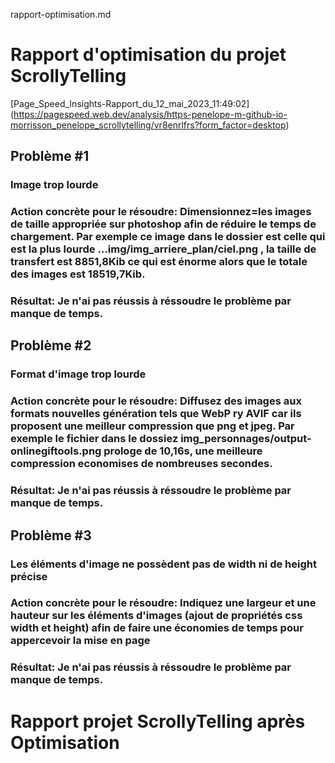 rapport-optimisation.md
# Rapport d'optimisation du projet ScrollyTelling

[Page_Speed_Insights-Rapport_du_12_mai_2023_11:49:02] (https://pagespeed.web.dev/analysis/https-penelope-m-github-io-morrisson_penelope_scrollytelling/vr8enrlfrs?form_factor=desktop)

## Problème #1
### Image trop lourde
### Action concrète pour le résoudre: Dimensionnez=les images de taille appropriée sur photoshop afin de réduire le temps de chargement. Par exemple ce image dans le dossier est celle qui est la plus lourde …img/img_arriere_plan/ciel.png , la taille de transfert est 8851,8Kib ce qui est énorme alors que le totale des images est 18519,7Kib.
### Résultat: Je n'ai pas réussis à réssoudre le problème par manque de temps.

## Problème #2
### Format d'image trop lourde
### Action concrète pour le résoudre: Diffusez des images aux formats nouvelles génération tels que WebP ry AVIF car ils proposent une meilleur compression que png et jpeg. Par exemple le fichier dans le dossiez img_personnages/output-onlinegiftools.png prologe de 10,16s, une meilleure compression economises de nombreuses secondes.
### Résultat: Je n'ai pas réussis à réssoudre le problème par manque de temps.


## Problème #3
### Les éléments d'image ne possèdent pas de width ni de height précise
### Action concrète pour le résoudre: Indiquez une largeur et une hauteur sur les éléments d'images (ajout de propriétés css width et height) afin de faire une économies de temps pour appercevoir la mise en page
### Résultat: Je n'ai pas réussis à réssoudre le problème par manque de temps.

# Rapport  projet ScrollyTelling après Optimisation